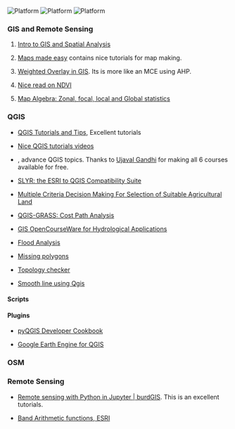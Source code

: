 ![Platform](https://img.shields.io/badge/Topic-GIS-orange.svg?longCache=true)
![Platform](https://img.shields.io/badge/Software-QGIS-green.svg?longCache=true)
![Platform](https://img.shields.io/badge/WebMapping-OSM-blue.svg?longCache=true)

### GIS and  Remote Sensing

1. [Intro to GIS and Spatial Analysis](https://mgimond.github.io/Spatial/index.html)

1. [Maps made easy](https://support.dronesmadeeasy.com/hc/en-us/categories/200507805-Maps-Made-Easy) contains nice tutorials for map making.

1. [Weighted Overlay in GIS](https://www.youtube.com/watch?v=qyNkZ2FRLb8). Its is more like an MCE using AHP.

1. [Nice read on NDVI](https://en.wikipedia.org/wiki/Normalized_difference_vegetation_index#Rationale)

1. [Map Algebra: Zonal, focal, local and Global statistics](https://gisgeography.com/map-algebra-global-zonal-focal-local/)


### QGIS
- [QGIS Tutorials and Tips](https://www.qgistutorials.com/en/), Excellent tutorials
- [Nice QGIS tutorials videos](https://www.youtube.com/user/soloharthal)
- [](https://courses.spatialthoughts.com/), advance QGIS topics. Thanks to [Ujaval Gandhi](https://twitter.com/spatialthoughts) for making all 6 courses available for free.
- [SLYR: the ESRI to QGIS Compatibility Suite](https://north-road.com/slyr/)
- [Multiple Criteria Decision Making For Selection of Suitable Agricultural Land](https://www.youtube.com/watch?v=TDwg8Wi5rYs)
- [QGIS-GRASS: Cost Path Analysis](https://www.youtube.com/watch?v=c2DiB-OGAjQ)


- [GIS OpenCourseWare for Hydrological Applications](https://ocw.un-ihe.org/course/view.php?id=11)

- [Flood Analysis](https://www.youtube.com/watch?v=qZBi3vGBzI8&feature=youtu.be&fbclid=IwAR0OYRvQweUwi0mkbbCmDRX9rmdS4LCP45MyLkKXI3oWbW6geony8_rEZ-8)


- [Missing polygons](http://monde-geospatial.com/three-ways-of-creating-missing-polygons-from-holes-using-qgis/)

- [Topology checker](https://www.youtube.com/watch?v=HKDiOtoAMz0)
- [Smooth line using Qgis](https://www.youtube.com/watch?v=GLt3qTkr6l4)


#### Scripts

#### Plugins
- [pyQGIS Developer Cookbook](https://docs.qgis.org/testing/en/docs/pyqgis_developer_cookbook/)

- [Google Earth Engine for QGIS](https://gee-community.github.io/qgis-earthengine-plugin/)




### OSM


### Remote Sensing

- [Remote sensing with Python in Jupyter | burdGIS](https://www.youtube.com/watch?v=OsgZSlv4t-U&feature=emb_logo). This is an excellent tutorials.

- [Band Arithmetic functions, ESRI](https://pro.arcgis.com/en/pro-app/help/data/imagery/band-arithmetic-function.htm)
